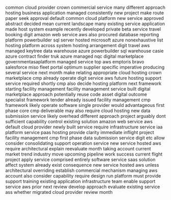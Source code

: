 common cloud provider crown commercial service many different approach hosting business application managed consistently new project make route paper seek approval default common cloud platform new service approved abstract decided mean current landscape many existing service application made host system example recently developed private beta service travel booking digit amazon web service aws also procured database reporting platform powerbuilder sql server hosted microsoft azure nonexhaustive list hosting platform across system hosting arrangement digit travel aws managed keytree data warehouse azure powerbuilder sql warehouse casie azure contract finder truk azure managed nqc digital marketplace governmentasaplatform managed service top aws emptoris bravo salesforce miso fleet portal optimum supplier specific imperative producing several service next month make relating appropriate cloud hosting crown marketplace cmp already operate digit service aws future hosting support service required shortly cmp also decide hosting platform next framework starting facility management facility management service built digital marketplace approach potentially reuse code asset digital outcome specialist framework tender already issued facility management cmp framework likely operate software single provider would advantageous first phase core cmp deliverable may also require cloud hosting new data submission service likely overhead different approach project arguably dont sufficient capability control existing solution amazon web service aws default cloud provider newly built service require infrastructure service iaa platform service paas hosting provide clarity immediate inflight project facility management cmp first phase data submission service digit etc allow consider consolidating support operation service new service hosted aws require architectural explain reevaluate month taking account current market trend industry move upcoming pipeline work success current flight project apply service comprised entirely software service saas solution affect system already exist consequence new service hosted aws unless architectural overriding establish commercial mechanism managing aws account also consider capability require design run platform must provide support training existing application infrastructure team enable support service aws prior next review develop approach evaluate existing service ass whether migrated cloud provider review month